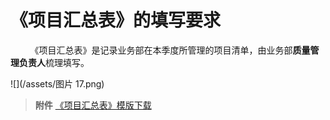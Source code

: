 # 《项目汇总表》的填写要求


&nbsp; &nbsp; &nbsp; &nbsp; 《项目汇总表》是记录业务部在本季度所管理的项目清单，由业务部**质量管理负责人**梳理填写。

![](/assets/图片 17.png)

> **附件** [《项目汇总表》模版下载](https://www.qiumin.top/gui-fan-yao-qiu/ya-suo-bao-de-shang-bao-yao-qiu)